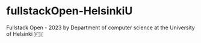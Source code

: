 # fullstackOpen-HelsinkiU
Fullstack Open - 2023 by Department of computer science at the University of Helsinki 🇫🇮
